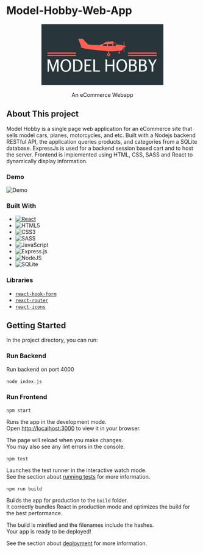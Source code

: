 # Model-Hobby-Web-App

<!-- PROJECT LOGO -->
<div align="center">
    <img src="/frontend/public/images/logo-color2.png" alt="Logo" width="320" height="160">
</div>
<p align="center">An eCommerce Webapp</p>

## About This project

Model Hobby is a single page web application for an eCommerce site that sells model cars, planes, motorcycles, and etc. Built with a Nodejs backend RESTful API, the application queries products, and categories from a SQLite database. ExpressJs is used for a backend session based cart and to host the server. Frontend is implemented using HTML, CSS, SASS and React to dynamically display information.

### Demo
![Demo](model_hobby_demo.gif)

### Built With

* [![React](https://img.shields.io/badge/React-20232A?style=for-the-badge&logo=react&logoColor=61DAFB)](https://reactjs.org/)
* ![HTML5](https://img.shields.io/badge/html5-%23E34F26.svg?style=for-the-badge&logo=html5&logoColor=white)
* ![CSS3](https://img.shields.io/badge/css3-%231572B6.svg?style=for-the-badge&logo=css3&logoColor=white)
* ![SASS](https://img.shields.io/badge/SASS-hotpink.svg?style=for-the-badge&logo=SASS&logoColor=white)
* ![JavaScript](https://img.shields.io/badge/javascript-%23323330.svg?style=for-the-badge&logo=javascript&logoColor=%23F7DF1E)
* ![Express.js](https://img.shields.io/badge/express.js-%23404d59.svg?style=for-the-badge&logo=express&logoColor=%2361DAFB)
* ![NodeJS](https://img.shields.io/badge/node.js-6DA55F?style=for-the-badge&logo=node.js&logoColor=white)
* ![SQLite](https://img.shields.io/badge/sqlite-%2307405e.svg?style=for-the-badge&logo=sqlite&logoColor=white)

### Libraries
* [`react-hook-form`](https://react-hook-form.com/)
* [`react-router`](https://reactrouter.com/en/main)
* [`react-icons`](https://react-icons.github.io/react-icons/)

## Getting Started
In the project directory, you can run:

### Run Backend
Run backend on port 4000 

`node index.js`

### Run Frontend

`npm start`

Runs the app in the development mode.\
Open [http://localhost:3000](http://localhost:3000) to view it in your browser.

The page will reload when you make changes.\
You may also see any lint errors in the console.

`npm test`

Launches the test runner in the interactive watch mode.\
See the section about [running tests](https://facebook.github.io/create-react-app/docs/running-tests) for more information.

`npm run build`

Builds the app for production to the `build` folder.\
It correctly bundles React in production mode and optimizes the build for the best performance.

The build is minified and the filenames include the hashes.\
Your app is ready to be deployed!

See the section about [deployment](https://facebook.github.io/create-react-app/docs/deployment) for more information.

